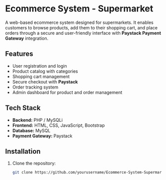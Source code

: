 # Ecommerce System - Supermarket

A web-based ecommerce system designed for supermarkets. It enables customers to browse products, add them to their shopping cart, and place orders through a secure and user-friendly interface with **Paystack Payment Gateway** integration.

## Features
- User registration and login
- Product catalog with categories
- Shopping cart management
- Secure checkout with **Paystack**
- Order tracking system
- Admin dashboard for product and order management

## Tech Stack
- **Backend:** PHP / MySQLi  
- **Frontend:** HTML, CSS, JavaScript, Bootstrap  
- **Database:** MySQL  
- **Payment Gateway:** Paystack  

## Installation
1. Clone the repository:
   ```bash
   git clone https://github.com/yourusername/Ecommerce-System-Supermarket.git
